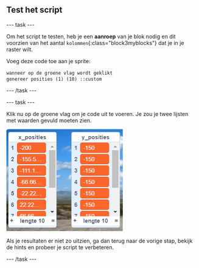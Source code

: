 ## Test het script

--- task ---

Om het script te testen, heb je een **aanroep** van je blok nodig en dit voorzien van het aantal `kolommen`{:class="block3myblocks"} dat je in je raster wilt.

Voeg deze code toe aan je sprite:

```blocks3
wanneer op de groene vlag wordt geklikt
genereer posities (1) (10) ::custom
```

--- /task ---

--- task ---

Klik nu op de groene vlag om je code uit te voeren. Je zou je twee lijsten met waarden gevuld moeten zien.

![lijsten](images/filled_lists.png)

Als je resultaten er niet zo uitzien, ga dan terug naar de vorige stap, bekijk de hints en probeer je script te verbeteren.

--- /task ---